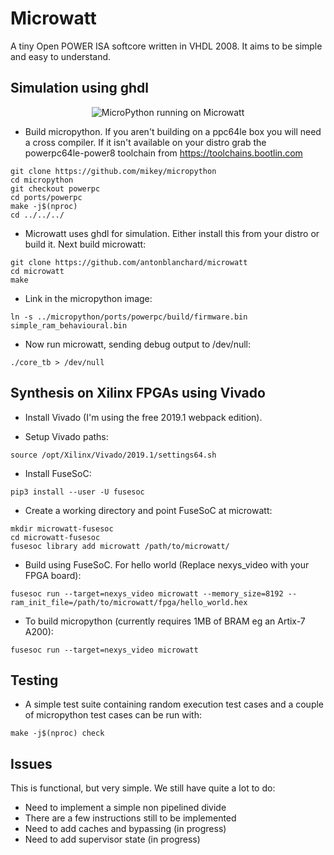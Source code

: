 # Microwatt

A tiny Open POWER ISA softcore written in VHDL 2008. It aims to be simple and easy
to understand.

## Simulation using ghdl
<p align="center">
<img src="http://neuling.org/microwatt-micropython.gif" alt="MicroPython running on Microwatt"/>
</p>

- Build micropython. If you aren't building on a ppc64le box you
  will need a cross compiler. If it isn't available on your distro
  grab the powerpc64le-power8 toolchain from https://toolchains.bootlin.com

```
git clone https://github.com/mikey/micropython
cd micropython
git checkout powerpc
cd ports/powerpc
make -j$(nproc)
cd ../../../
```

- Microwatt uses ghdl for simulation. Either install this from your
  distro or build it. Next build microwatt:

```
git clone https://github.com/antonblanchard/microwatt
cd microwatt
make
```

- Link in the micropython image:

```
ln -s ../micropython/ports/powerpc/build/firmware.bin simple_ram_behavioural.bin
```

- Now run microwatt, sending debug output to /dev/null:

```
./core_tb > /dev/null
```

## Synthesis on Xilinx FPGAs using Vivado

- Install Vivado (I'm using the free 2019.1 webpack edition).

- Setup Vivado paths:

```
source /opt/Xilinx/Vivado/2019.1/settings64.sh
```

- Install FuseSoC:

```
pip3 install --user -U fusesoc
```

- Create a working directory and point FuseSoC at microwatt:

```
mkdir microwatt-fusesoc
cd microwatt-fusesoc
fusesoc library add microwatt /path/to/microwatt/
```

- Build using FuseSoC. For hello world (Replace nexys_video with your FPGA board):

```
fusesoc run --target=nexys_video microwatt --memory_size=8192 --ram_init_file=/path/to/microwatt/fpga/hello_world.hex
```

- To build micropython (currently requires 1MB of BRAM eg an Artix-7 A200):

```
fusesoc run --target=nexys_video microwatt
```

## Testing

- A simple test suite containing random execution test cases and a couple of
  micropython test cases can be run with:

```
make -j$(nproc) check
```

## Issues

This is functional, but very simple. We still have quite a lot to do:

- Need to implement a simple non pipelined divide
- There are a few instructions still to be implemented
- Need to add caches and bypassing (in progress)
- Need to add supervisor state (in progress)
